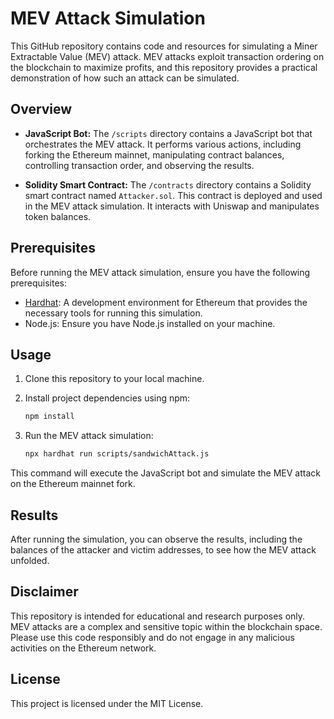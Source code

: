 # MEV Attack Simulation

This GitHub repository contains code and resources for simulating a Miner Extractable Value (MEV) attack. MEV attacks exploit transaction ordering on the blockchain to maximize profits, and this repository provides a practical demonstration of how such an attack can be simulated.

## Overview

- **JavaScript Bot:** The `/scripts` directory contains a JavaScript bot that orchestrates the MEV attack. It performs various actions, including forking the Ethereum mainnet, manipulating contract balances, controlling transaction order, and observing the results.

- **Solidity Smart Contract:** The `/contracts` directory contains a Solidity smart contract named `Attacker.sol`. This contract is deployed and used in the MEV attack simulation. It interacts with Uniswap and manipulates token balances.

## Prerequisites

Before running the MEV attack simulation, ensure you have the following prerequisites:

- [Hardhat](https://hardhat.org/): A development environment for Ethereum that provides the necessary tools for running this simulation.
- Node.js: Ensure you have Node.js installed on your machine.

## Usage

1. Clone this repository to your local machine.

2. Install project dependencies using npm:

   ```bash
   npm install
    ```
3. Run the MEV attack simulation:
    ```bash
    npx hardhat run scripts/sandwichAttack.js
    ```


This command will execute the JavaScript bot and simulate the MEV attack on the Ethereum mainnet fork.

## Results
After running the simulation, you can observe the results, including the balances of the attacker and victim addresses, to see how the MEV attack unfolded.

## Disclaimer
This repository is intended for educational and research purposes only. MEV attacks are a complex and sensitive topic within the blockchain space. Please use this code responsibly and do not engage in any malicious activities on the Ethereum network.

## License
This project is licensed under the MIT License.